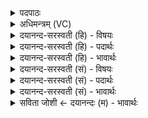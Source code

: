 <details><summary>पदपाठः</summary>

आ। अ॒ग॒न्म॒। वि॒श्ववे॑दस॒मिति॑ वि॒श्वऽवे॑दसम्। अ॒स्मभ्य॑म्। व॒सु॒वित्त॑म॒मिति॑ वसु॒वित्ऽत॑मम्। अग्ने॑। स॒म्रा॒डिति॑ सम्ऽराट्। अ॒भि। द्यु॒म्नम्। अ॒भि। सहः॑। आ। य॒च्छ॒स्व॒। ३८।
</details>

<details><summary>अधिमन्त्रम् (VC)</summary>

- अग्निर्देवता
- आसुरिर्ऋषिः
- अनुष्टुप्
- गान्धारः
</details>

<details><summary>दयानन्द-सरस्वती (हि) - विषयः</summary>

अब अग्नि शब्द से ईश्वर और भौतिक अग्नि का उपदेश किया है ॥
</details>

<details><summary>दयानन्द-सरस्वती (हि) - पदार्थः</summary>

पदार्थान्वयभाषाः -  हे (सम्राट्) प्रकाशस्वरूप (अग्ने) जगदीश्वर ! आप (अस्मभ्यम्) उपासना करनेवाले हम लोगों के लिये (द्युम्नम्) प्रकाशस्वरूप उत्तम यश वा (सहः) उत्तम बल को (अभ्यायच्छस्व) सब ओर से विस्तारयुक्त करते हो, इसलिये हम लोग (वसुवित्तमम्) पृथिवी आदि लोकों के जानने वा (विश्ववेदसम्) सब सुखों के जाननेवाले आपको (अभ्यागन्म) सब प्रकार प्राप्त होवें ॥१॥३८॥ जो यह (सम्राट्) प्रकाश होनेवाला (अग्ने) भौतिक अग्नि (अस्मभ्यम्) यज्ञ के अनुष्ठान करनेवाले हम लोगों के लिये (द्युम्नम्) उत्तम-उत्तम यश वा (सहः) उत्तम-उत्तम बल को (अभ्यायच्छस्व) सब प्रकार विस्तारयुक्त करता है, उस (वसुवित्तमम्) पृथिवी आदि लोकों को सूर्यरूप से प्रकाश करके प्राप्त कराने वा (विश्ववेदसम्) सब सुखों को जाननेवाले अग्नि को हम लोग (अभ्यागन्म) सब प्रकार प्राप्त होवें ॥३८॥
</details>

<details><summary>दयानन्द-सरस्वती (हि) - भावार्थः</summary>

भावार्थभाषाः -  इस मन्त्र में श्लेषालङ्कार है। मनुष्यों को परमेश्वर वा भौतिक अग्नि के गुणों को जानने वा उसके अनुसार अनुष्ठान करने से कीर्ति, यश और बल का विस्तार करना चाहिये ॥२॥३८॥
</details>

<details><summary>दयानन्द-सरस्वती (सं) - विषयः</summary>

अथाग्निशब्देनेश्वरभौतिकावर्थावुपदिश्येते ॥
</details>

<details><summary>दयानन्द-सरस्वती (सं) - पदार्थः</summary>

पदार्थान्वयभाषाः -  हे सम्राडग्ने जगदीश्वर ! त्वं अस्मभ्यं द्युम्नं सहश्चाभ्यायच्छस्व विस्तारय। एतदर्थं वयं वसुवित्तमं विश्ववेदसं त्वामभ्यागन्म प्राप्नुयामेत्येकः ॥१॥३८॥ यः सम्राडग्नेऽयमग्निरस्मभ्यं सहश्चाभ्यायच्छति सर्वतो विस्तारयति, तं वसुवित्तमं विश्ववेदसमग्निं वयमभ्यागन्म प्राप्नुयामेति द्वितीयः ॥२॥३८॥
</details>

<details><summary>दयानन्द-सरस्वती (सं) - भावार्थः</summary>

भावार्थभाषाः -  अत्र श्लेषालङ्कारः। मनुष्यैः परमेश्वरभौतिकाग्न्योर्गुणविज्ञानेन तदनुसारानुष्ठानेन सर्वतः कीर्तिबले नित्यं विस्तारणीय इति ॥३८॥
</details>

<details><summary>सविता जोशी ← दयानन्दः (म) - भावार्थः</summary>

भावार्थभाषाः -  या मंत्रात श्लेषालंकार आहे. माणसांनी परमेश्वर व भौतिक अग्नीचे गुण जाणून त्यानुसार अनुष्ठान करून कीर्ती, यश व बल वाढवावे.
</details>